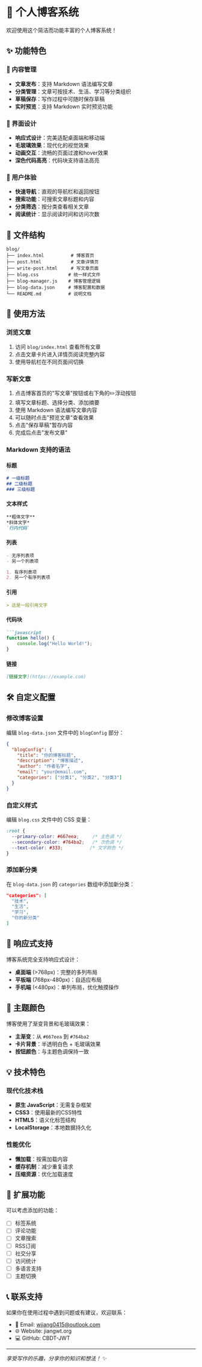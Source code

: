 # 🌟 个人博客系统

欢迎使用这个简洁而功能丰富的个人博客系统！

## ✨ 功能特色

### 📝 内容管理
- **文章发布**：支持 Markdown 语法编写文章
- **分类管理**：文章可按技术、生活、学习等分类组织
- **草稿保存**：写作过程中可随时保存草稿
- **实时预览**：支持 Markdown 实时预览功能

### 🎨 界面设计
- **响应式设计**：完美适配桌面端和移动端
- **毛玻璃效果**：现代化的视觉效果
- **动画交互**：流畅的页面过渡和hover效果
- **深色代码高亮**：代码块支持语法高亮

### 🚀 用户体验
- **快速导航**：直观的导航栏和返回按钮
- **搜索功能**：可搜索文章标题和内容
- **分类筛选**：按分类查看相关文章
- **阅读统计**：显示阅读时间和访问次数

## 📁 文件结构

```
blog/
├── index.html          # 博客首页
├── post.html           # 文章详情页
├── write-post.html     # 写文章页面
├── blog.css           # 统一样式文件
├── blog-manager.js    # 博客管理逻辑
├── blog-data.json     # 博客配置和数据
└── README.md          # 说明文档
```

## 🎯 使用方法

### 浏览文章
1. 访问 `blog/index.html` 查看所有文章
2. 点击文章卡片进入详情页阅读完整内容
3. 使用导航栏在不同页面间切换

### 写新文章
1. 点击博客首页的"写文章"按钮或右下角的✏️浮动按钮
2. 填写文章标题、选择分类、添加摘要
3. 使用 Markdown 语法编写文章内容
4. 可以随时点击"预览文章"查看效果
5. 点击"保存草稿"暂存内容
6. 完成后点击"发布文章"

### Markdown 支持的语法

#### 标题
```markdown
# 一级标题
## 二级标题
### 三级标题
```

#### 文本样式
```markdown
**粗体文字**
*斜体文字*
`行内代码`
```

#### 列表
```markdown
- 无序列表项
- 另一个列表项

1. 有序列表项
2. 另一个有序列表项
```

#### 引用
```markdown
> 这是一段引用文字
```

#### 代码块
```markdown
```javascript
function hello() {
    console.log("Hello World!");
}
```

#### 链接
```markdown
[链接文字](https://example.com)
```

## 🛠️ 自定义配置

### 修改博客设置
编辑 `blog-data.json` 文件中的 `blogConfig` 部分：

```json
{
  "blogConfig": {
    "title": "你的博客标题",
    "description": "博客描述",
    "author": "作者名字",
    "email": "your@email.com",
    "categories": ["分类1", "分类2", "分类3"]
  }
}
```

### 自定义样式
编辑 `blog.css` 文件中的 CSS 变量：

```css
:root {
  --primary-color: #667eea;     /* 主色调 */
  --secondary-color: #764ba2;   /* 次色调 */
  --text-color: #333;          /* 文字颜色 */
}
```

### 添加新分类
在 `blog-data.json` 的 `categories` 数组中添加新分类：

```json
"categories": [
  "技术",
  "生活", 
  "学习",
  "你的新分类"
]
```

## 📱 响应式支持

博客系统完全支持响应式设计：

- **桌面端** (>768px)：完整的多列布局
- **平板端** (768px-480px)：自适应布局
- **手机端** (<480px)：单列布局，优化触摸操作

## 🎨 主题颜色

博客使用了渐变背景和毛玻璃效果：

- **主渐变**：从 `#667eea` 到 `#764ba2`
- **卡片背景**：半透明白色 + 毛玻璃效果
- **按钮颜色**：与主题色调保持一致

## 💡 技术特色

### 现代化技术栈
- **原生 JavaScript**：无需复杂框架
- **CSS3**：使用最新的CSS特性
- **HTML5**：语义化标签结构
- **LocalStorage**：本地数据持久化

### 性能优化
- **懒加载**：按需加载内容
- **缓存机制**：减少重复请求
- **压缩资源**：优化加载速度

## 🔧 扩展功能

可以考虑添加的功能：

- [ ] 标签系统
- [ ] 评论功能
- [ ] 文章搜索
- [ ] RSS订阅
- [ ] 社交分享
- [ ] 访问统计
- [ ] 多语言支持
- [ ] 主题切换

## 📞 联系支持

如果你在使用过程中遇到问题或有建议，欢迎联系：

- 📧 Email: wjiang0415@outlook.com
- 🌐 Website: jiangwt.org
- 💻 GitHub: CBDT-JWT

---

*享受写作的乐趣，分享你的知识和想法！* ✨
